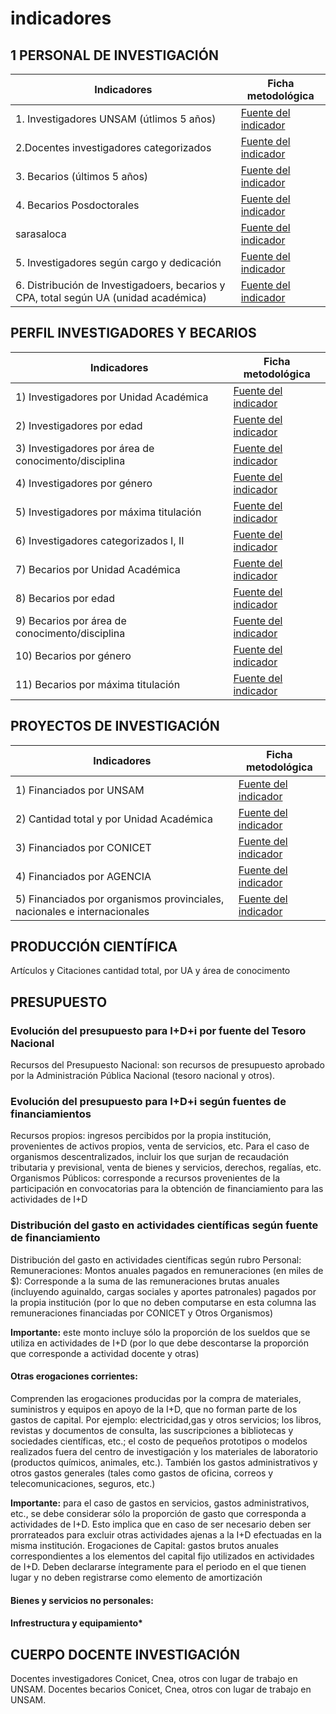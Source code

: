 # indicadores

## 1 PERSONAL DE INVESTIGACIÓN
|Indicadores|Ficha metodológica|
|----------|----------------- |
| 1. Investigadores UNSAM (útlimos 5 años)| [Fuente del indicador](/InvestigadoresUnsam(ultimos5anos).pdf)|
| 2.Docentes investigadores categorizados| [Fuente del indicador](/attachments/DocentesInvestigadoresCategorizados.docx)|
| 3. Becarios (últimos 5 años)| [Fuente del indicador](/BecariosUnsam(ultimos5anos).pdf)|
| 4. Becarios Posdoctorales|[Fuente del indicador](/becariosposdoctorales.pdf)|
|sarasaloca |[Fuente del indicador](/cpa(ultimos5anos).pdf)|
| 5. Investigadores según cargo y dedicación| [Fuente del indicador](/investigadoresseguncargoydedicacion.pdf)|
| 6. Distribución de Investigadoers, becarios y CPA, total según UA (unidad académica) | [Fuente del indicador](/distribuciondeinvestigadoresbecariosycpatotalsegunua.pdf) |


## PERFIL INVESTIGADORES Y BECARIOS
|Indicadores|Ficha metodológica|
| ------ | ---- |
| 1) Investigadores por Unidad Académica|[Fuente del indicador](/investigadoresporunidadacademica.pdf)|
| 2) Investigadores por  edad|[Fuente del indicador](/investigadoresporedad.pdf)|
| 3) Investigadores por área de conocimento/disciplina|[Fuente del indicador](/investigadoresporareadeconocimientodisciplina.pdf)|
| 4) Investigadores por género|[Fuente del indicador](/investigadoresporgenero.pdf)|
| 5) Investigadores por máxima titulación|[Fuente del indicador](/investigadorespormaximatitulacion.pdf)|
| 6) Investigadores categorizados I, II|[Fuente del indicador](/investigadorescategorizadosIyII.pdf)|
| 7) Becarios por Unidad Académica|[Fuente del indicador](/becariosporunidadacademica.pdf)|
| 8) Becarios por edad|[Fuente del indicador](/becariosporedad.pdf)|
| 9) Becarios por área de conocimento/disciplina|[Fuente del indicador](/becariosporareadeconocimiento.pdf)|
| 10) Becarios por género|[Fuente del indicador](/becariosporgenero.pdf)|
| 11) Becarios por máxima titulación|[Fuente del indicador](/becariospormaximatitulacion.pdf)|

## PROYECTOS DE INVESTIGACIÓN
|Indicadores|Ficha metodológica|
| ------ | ---- |
| 1) Financiados por UNSAM|[Fuente del indicador](/financiadosporunsam.pdf)|
| 2) Cantidad total y por Unidad Académica|[Fuente del indicador](/proyectostotalesyporua.pdf)|
| 3) Financiados por CONICET|[Fuente del indicador](/financiadosporconicet.pdf)|
| 4) Financiados por AGENCIA|[Fuente del indicador](/financiadosporagencia.pdf)|
| 5) Financiados por organismos provinciales, nacionales e internacionales|[Fuente del indicador](/financiadosporopnei.pdf)|

## PRODUCCIÓN CIENTÍFICA
Artículos y Citaciones cantidad total, por UA y área de conocimento

## PRESUPUESTO
### Evolución del presupuesto para I+D+i por fuente del Tesoro Nacional
Recursos del Presupuesto Nacional: son recursos de presupuesto aprobado por la
Administración Pública Nacional (tesoro nacional y otros).

### Evolución del presupuesto para I+D+i según fuentes de financiamientos
Recursos propios: ingresos percibidos por la propia institución, provenientes de
activos propios, venta de servicios, etc. Para el caso de organismos descentralizados,
incluir los que surjan de recaudación tributaria y previsional, venta de bienes y
servicios, derechos, regalías, etc.
Organismos Públicos: corresponde a recursos provenientes de la participación en
convocatorias para la obtención de financiamiento para las actividades de I+D

### Distribución del gasto en actividades científicas según fuente de financiamiento
Distribución del gasto en actividades científicas según rubro
Personal:
Remuneraciones: Montos anuales pagados en remuneraciones (en
miles de $): Corresponde a la suma de las remuneraciones brutas
anuales (incluyendo aguinaldo, cargas sociales y aportes patronales)
pagados por la propia institución (por lo que no deben computarse en
esta columna las remuneraciones financiadas por CONICET y Otros
Organismos)


**Importante:** este monto incluye sólo la proporción de los sueldos que se
utiliza en actividades de I+D (por lo que debe descontarse la proporción
que corresponde a actividad docente y otras)

#### Otras erogaciones corrientes:
Comprenden las erogaciones producidas por la compra de materiales, suministros y equipos en apoyo de la I+D, que no forman parte de los gastos de capital. Por ejemplo: electricidad,gas y otros servicios; los libros, revistas y documentos de consulta, las suscripciones a bibliotecas y sociedades científicas, etc.; el costo de pequeños prototipos o modelos realizados fuera del centro de investigación y los materiales de laboratorio (productos químicos,
animales, etc.). También los gastos administrativos y otros gastos
generales (tales como gastos de oficina, correos y telecomunicaciones,
seguros, etc.)

**Importante:** para el caso de gastos en servicios, gastos administrativos,
etc., se debe considerar sólo la proporción de gasto que corresponda a
actividades de I+D. Esto implica que en caso de ser necesario deben ser
prorrateados para excluir otras actividades ajenas a la I+D efectuadas en
la misma institución.
Erogaciones de Capital: gastos brutos anuales correspondientes a los elementos del
capital fijo utilizados en actividades de I+D. Deben declararse íntegramente para el
periodo en el que tienen lugar y no deben registrarse como elemento de amortización

#### Bienes y servicios no personales:

#### Infrestructura y equipamiento*

## CUERPO DOCENTE INVESTIGACIÓN
Docentes investigadores Conicet, Cnea, otros con lugar de trabajo en UNSAM.
Docentes becarios Conicet, Cnea, otros con lugar de trabajo en UNSAM.






